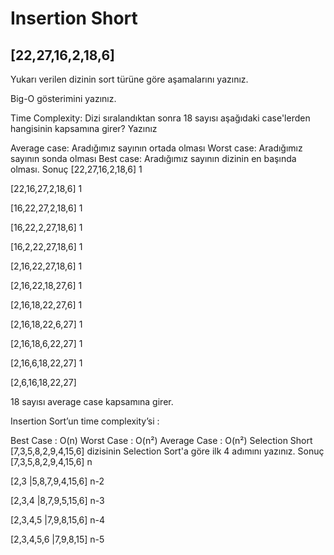# Insertion Short
## [22,27,16,2,18,6]
Yukarı verilen dizinin sort türüne göre aşamalarını yazınız.

Big-O gösterimini yazınız.

Time Complexity: Dizi sıralandıktan sonra 18 sayısı aşağıdaki case'lerden hangisinin kapsamına girer? Yazınız

Average case: Aradığımız sayının ortada olması
Worst case: Aradığımız sayının sonda olması
Best case: Aradığımız sayının dizinin en başında olması.
Sonuç
[22,27,16,2,18,6] 1

[22,16,27,2,18,6] 1

[16,22,27,2,18,6] 1

[16,22,2,27,18,6] 1

[16,2,22,27,18,6] 1

[2,16,22,27,18,6] 1

[2,16,22,18,27,6] 1

[2,16,18,22,27,6] 1

[2,16,18,22,6,27] 1

[2,16,18,6,22,27] 1

[2,16,6,18,22,27] 1

[2,6,16,18,22,27]

18 sayısı average case kapsamına girer.

Insertion Sort’un time complexity’si :

Best Case : O(n)
Worst Case : O(n²)
Average Case : O(n²)
Selection Short
[7,3,5,8,2,9,4,15,6] dizisinin Selection Sort'a göre ilk 4 adımını yazınız.
Sonuç
[7,3,5,8,2,9,4,15,6] n

[2,3 |5,8,7,9,4,15,6] n-2

[2,3,4 |8,7,9,5,15,6] n-3

[2,3,4,5 |7,9,8,15,6] n-4

[2,3,4,5,6 |7,9,8,15] n-5
